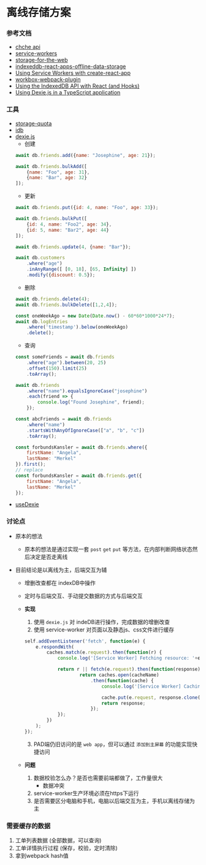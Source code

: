 # 离线存储方案

### 参考文档
- [chche api](https://web.dev/cache-api-quick-guide/)
- [service-workers](https://developers.google.com/web/fundamentals/primers/service-workers)
- [storage-for-the-web](https://web.dev/storage-for-the-web/)
- [indexeddb-react-apps-offline-data-storage](https://blog.logrocket.com/dexie-js-indexeddb-react-apps-offline-data-storage/)
- [Using Service Workers with create-react-app](https://blog.bitsrc.io/using-service-workers-with-react-27a4c5e2d1a9)
- [workbox-webpack-plugin](https://developers.google.com/web/tools/workbox/modules/workbox-webpack-plugin)
- [Using the IndexedDB API with React (and Hooks)](https://levelup.gitconnected.com/using-the-indexeddb-api-with-react-and-hooks-4e63d83a5d1b)
- [Using Dexie.js in a TypeScript application](https://golb.hplar.ch/2018/01/Using-Dexie-js-in-a-TypeScript-application.html)

### 工具
- [storage-quota](https://storage-quota.glitch.me/)
- [idb](https://github.com/jakearchibald/idb)
- [dexie.js](https://dexie.org/)
    - 创建
    ```js
    await db.friends.add({name: "Josephine", age: 21});

    await db.friends.bulkAdd([
        {name: "Foo", age: 31},
        {name: "Bar", age: 32}
    ]);
    ```
    - 更新
    ```js
    await db.friends.put({id: 4, name: "Foo", age: 33});

    await db.friends.bulkPut([
        {id: 4, name: "Foo2", age: 34},
        {id: 5, name: "Bar2", age: 44}
    ]);

    await db.friends.update(4, {name: "Bar"});

    await db.customers
        .where("age")
        .inAnyRange([ [0, 18], [65, Infinity] ])
        .modify({discount: 0.5});
    ```
    - 删除
    ```js
    await db.friends.delete(4);
    await db.friends.bulkDelete([1,2,4]);

    const oneWeekAgo = new Date(Date.now() - 60*60*1000*24*7);
    await db.logEntries
        .where('timestamp').below(oneWeekAgo)
        .delete();
    ```
    - 查询
    ```js
    const someFriends = await db.friends
        .where("age").between(20, 25)
        .offset(150).limit(25)
        .toArray();

    await db.friends
        .where("name").equalsIgnoreCase("josephine")
        .each(friend => {
            console.log("Found Josephine", friend);
        });
    
    const abcFriends = await db.friends
        .where("name")
        .startsWithAnyOfIgnoreCase(["a", "b", "c"])
        .toArray();

    const forbundsKansler = await db.friends.where({
        firstName: "Angela",
        lastName: "Merkel"
    }).first();
    // replace
    const forbundsKansler = await db.friends.get({
        firstName: "Angela",
        lastName: "Merkel"
    });
    ```
- [useDexie](https://github.com/ttessarolo/useDexie)

### 讨论点
- 原本的想法
    - 原本的想法是通过实现一套 `post` `get` `put` 等方法，在内部判断网络状态然后决定是否走离线

- 目前结论是以离线为主，后端交互为辅
    - 增删改查都在 indexDB中操作
    - 定时与后端交互、手动提交数据的方式与后端交互

    - **实现**
        1. 使用 `dexie.js` 对 indeDB进行操作，完成数据的增删改查
        2. 使用 service-worker 对页面以及静态js、css文件进行缓存
        ```js
        self.addEventListener('fetch', function(e) {
            e.respondWith(
                caches.match(e.request).then(function(r) {
                    console.log('[Service Worker] Fetching resource: '+e.request.url);

                    return r || fetch(e.request).then(function(response) {
                            return caches.open(cacheName)
                                .then(function(cache) {
                                    console.log('[Service Worker] Caching new resource: '+e.request.url);

                                    cache.put(e.request, response.clone());
                                    return response;
                                });
                    });
                })
            );
        });
        ```
        3. PAD端仍旧访问的是 `web app`，但可以通过 `添加到主屏幕` 的功能实现快捷访问

    - **问题**
        1. 数据校验怎么办？是否也需要前端都做了，工作量很大
            - 数据冲突
        2. service-worker生产环境必须在https下运行
        3. 是否需要区分电脑和手机，电脑以后端交互为主，手机以离线存储为主




### 需要缓存的数据
1. 工单列表数据 (全部数据，可以查询)
2. 工单详情执行过程 (保存，校验，定时清除)
3. 拿到webpack hash值
